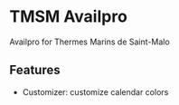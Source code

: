 TMSM Availpro
=================

Availpro for Thermes Marins de Saint-Malo

Features
-----------

* Customizer: customize calendar colors